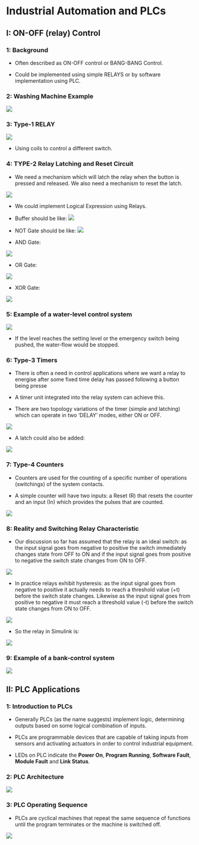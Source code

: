 # Industrial Automation and PLCs 

## I: ON-OFF (relay) Control 

### 1: Background 

- Often described as ON-OFF control or BANG-BANG Control.

- Could be implemented using simple RELAYS or by software implementation using PLC.

### 2: Washing Machine Example 

![](image/2023-09-25-10-21-21.png)

### 3: Type-1 RELAY 

![](image/2023-09-25-10-22-59.png)

- Using coils to control a different switch.

### 4: TYPE-2 Relay Latching and Reset Circuit 

- We need a mechanism which will latch the relay when
the button is pressed and released. We also need a mechanism to reset the latch.

![](image/2023-09-25-10-25-54.png)

- We could implement Logical Expression using Relays. 

- Buffer should be like:
![](image/2023-09-25-10-29-11.png)

- NOT Gate should be like:
![](image/2023-09-25-10-29-32.png)

- AND Gate:

![](image/2023-09-25-10-30-02.png)

- OR Gate:

![](image/2023-09-25-10-30-30.png)

- XOR Gate:

![](image/2023-09-25-10-36-41.png)

### 5: Example of a water-level control system 

![](image/2023-09-25-10-46-58.png)

- If the level reaches the setting level or the emergency switch being pushed, the water-flow would be stopped.


### 6: Type-3 Timers 

- There is often a need in control applications where we want a relay to energise
after some fixed time delay has passed following a button being presse

- A timer unit integrated into the relay system can achieve this.

- There are two topology variations of the timer (simple and latching) which can operate in two ‘DELAY’ modes, either ON or OFF. 

![](image/2023-09-25-10-56-01.png)

- A latch could also be added:

![](image/2023-09-25-10-56-51.png)


### 7: Type-4 Counters 

- Counters are used for the counting of a specific number of operations (switchings) of the system contacts.

- A simple counter will have two inputs: a Reset (R) that resets the counter and an input (In) which provides the pulses that are counted.

![](image/2023-10-01-21-00-50.png)


### 8: Reality and Switching Relay Characteristic 

- Our discussion so far has assumed that the relay is an ideal switch: as the input signal goes from negative to positive the switch immediately changes state from
OFF to ON and if the input signal goes from positive to negative the switch state changes from ON to OFF.

![](image/2023-10-01-21-02-45.png)

- In practice relays exhibit hysteresis: as the
input signal goes from negative to positive it actually needs to reach a threshold value (+t) before the switch state changes. Likewise as the input signal goes from positive to negative it must reach a threshold value (-t) before the switch state changes from ON to OFF.

![](image/2023-10-01-21-03-45.png)

- So the relay in Simulink is:

![](image/2023-10-01-21-04-11.png)

### 9: Example of a bank-control system 

![](image/2023-10-01-21-09-23.png)


## II: PLC Applications 

### 1: Introduction to PLCs 

- Generally PLCs (as the name suggests) implement logic, determining outputs based on some logical combination of inputs.

- PLCs are programmable devices that are capable of taking inputs from sensors and activating actuators in order to control industrial equipment.

- LEDs on PLC indicate the **Power On**, **Program Running**, **Software Fault**, **Module Fault** and **Link Status**.

### 2: PLC Architecture 

![](image/2023-10-09-00-15-39.png)

### 3: PLC Operating Sequence 

- PLCs are cyclical machines that repeat the same sequence of functions until the program terminates or the machine is switched off.

![](image/2023-10-09-00-24-49.png)
